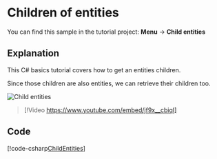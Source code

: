 # Children of entities
You can find this sample in the tutorial project: **Menu** &rarr; **Child entities** 

## Explanation
This C# basics tutorial covers how to get an entities children.

Since those children are also entities, we can retrieve their children too.

![Child entities](media/child-entities.webp)

> [!Video https://www.youtube.com/embed/jf9x__cbiqI]

## Code

[!code-csharp[ChildEntities](../../../../stride/samples/Tutorials/CSharpBeginner/CSharpBeginner/CSharpBeginner.Game/Code/ChildEntitiesDemo.cs)]
